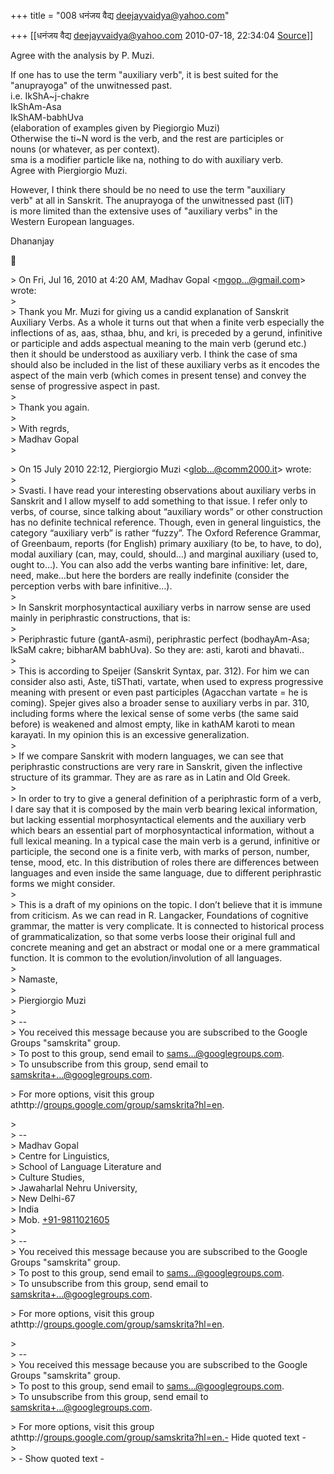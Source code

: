 +++
title = "008 धनंजय वैद्य  <deejayvaidya@yahoo.com>"

+++
[[धनंजय वैद्य  <deejayvaidya@yahoo.com>	2010-07-18, 22:34:04 [Source](https://groups.google.com/g/samskrita/c/kcwXcrq_pnU)]]



Agree with the analysis by P. Muzi.

If one has to use the term "auxiliary verb", it is best suited for the  
"anuprayoga" of the unwitnessed past.  
i.e. IkShA\~j-chakre  
IkShAm-Asa  
IkShAM-babhUva  
(elaboration of examples given by Piegiorgio Muzi)  
Otherwise the ti\~N word is the verb, and the rest are participles or  
nouns (or whatever, as per context).  
sma is a modifier particle like na, nothing to do with auxiliary verb.  
Agree with Piergiorgio Muzi.

However, I think there should be no need to use the term "auxiliary  
verb" at all in Sanskrit. The anuprayoga of the unwitnessed past (liT)  
is more limited than the extensive uses of "auxiliary verbs" in the  
Western European languages.

Dhananjay



\>  On Fri, Jul 16, 2010 at 4:20 AM, Madhav Gopal \<[mgop...@gmail.com]()\> wrote:  
\>  
\>   Thank you Mr. Muzi for giving us a candid explanation of Sanskrit Auxiliary Verbs. As a whole it turns out that when a finite verb especially the inflections of as, aas, sthaa, bhu, and kri, is preceded by a gerund, infinitive or participle and adds aspectual meaning to the main verb (gerund etc.) then it should be understood as auxiliary verb. I think the case of sma should also be included in the list of these auxiliary verbs as it encodes the aspect of the main verb (which comes in present tense) and convey the sense of progressive aspect in past.  
\>  
\>   Thank you again.  
\>  
\>   With regrds,  
\>   Madhav Gopal  
\>  

\>   On 15 July 2010 22:12, Piergiorgio Muzi \<[glob...@comm2000.it]()\> wrote:  
\>  
\>    Svasti. I have read your interesting observations about auxiliary verbs in Sanskrit and I allow myself to add something to that issue. I refer only to verbs, of course, since talking about “auxiliary words” or other construction has no definite technical reference. Though, even in general linguistics, the category “auxiliary verb” is rather “fuzzy”. The Oxford Reference Grammar, of Greenbaum, reports (for English) primary auxiliary (to be, to have, to do), modal auxiliary (can, may, could, should…) and marginal auxiliary (used to, ought to…). You can also add the verbs wanting bare infinitive: let, dare, need, make…but here the borders are really indefinite (consider the perception verbs with bare infinitive…).  
\>  
\>    In Sanskrit morphosyntactical auxiliary verbs in narrow sense are used mainly in periphrastic constructions, that is:  
\>  
\>    Periphrastic future (gantA-asmi), periphrastic perfect (bodhayAm-Asa; IkSaM cakre; bibharAM babhUva). So they are: asti, karoti and bhavati..  
\>  
\>    This is according to Speijer (Sanskrit Syntax, par. 312). For him we can consider also asti, Aste, tiSThati, vartate, when used to express progressive meaning with present or even past participles (Agacchan vartate = he is coming). Spejer gives also a broader sense to auxiliary verbs in par. 310, including forms where the lexical sense of some verbs (the same said before) is weakened and almost empty, like in kathAM karoti to mean karayati. In my opinion this is an excessive generalization.  
\>  
\>    If we compare Sanskrit with modern languages, we can see that periphrastic constructions are very rare in Sanskrit, given the inflective structure of its grammar. They are as rare as in Latin and Old Greek.  
\>  
\>    In order to try to give a general definition of a periphrastic form of a verb, I dare say that it is composed by the main verb bearing lexical information, but lacking essential morphosyntactical elements and the auxiliary verb which bears an essential part of morphosyntactical information, without a full lexical meaning. In a typical case the main verb is a gerund, infinitive or participle, the second one is a finite verb, with marks of person, number, tense, mood, etc. In this distribution of roles there are differences between languages and even inside the same language, due to different periphrastic forms we might consider.  
\>  
\>    This is a draft of my opinions on the topic. I don’t believe that it is immune from criticism. As we can read in R. Langacker, Foundations of cognitive grammar, the matter is very complicate. It is connected to historical process of grammaticalization, so that some verbs loose their original full and concrete meaning and get an abstract or modal one or a mere grammatical function. It is common to the evolution/involution of all languages.  
\>  
\>    Namaste,  
\>  
\>    Piergiorgio Muzi  
\>  
\>    --  
\>    You received this message because you are subscribed to the Google Groups "samskrita" group.  
\>    To post to this group, send email to [sams...@googlegroups.com]().  
\>    To unsubscribe from this group, send email to [samskrita+...@googlegroups.com]().  

\>    For more options, visit this group athttp://[groups.google.com/group/samskrita?hl=en](http://groups.google.com/group/samskrita?hl=en).

  
\>  
\>   --  
\>   Madhav Gopal  
\>   Centre for Linguistics,  
\>   School of Language Literature and  
\>   Culture Studies,  
\>   Jawaharlal Nehru University,  
\>   New Delhi-67  
\>   India  
\>   Mob. [+91-9811021605](tel:+91%2098110%2021605)  
\>  
\>   --  
\>   You received this message because you are subscribed to the Google Groups "samskrita" group.  
\>   To post to this group, send email to [sams...@googlegroups.com]().  
\>   To unsubscribe from this group, send email to [samskrita+...@googlegroups.com]().  

\>   For more options, visit this group athttp://[groups.google.com/group/samskrita?hl=en](http://groups.google.com/group/samskrita?hl=en).

  
\>  
\>  --  
\>  You received this message because you are subscribed to the Google Groups "samskrita" group.  
\>  To post to this group, send email to [sams...@googlegroups.com]().  
\>  To unsubscribe from this group, send email to [samskrita+...@googlegroups.com]().  

\>  For more options, visit this group athttp://[groups.google.com/group/samskrita?hl=en.-](http://groups.google.com/group/samskrita?hl=en.-) Hide quoted text -  
\>  
\> - Show quoted text -

